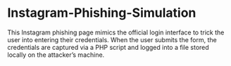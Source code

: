 # Instagram-Phishing-Simulation
This Instagram phishing page mimics the official login interface to trick the user into entering their credentials. When the user submits the form, the credentials are captured via a PHP script and logged into a file stored locally on the attacker’s machine.
